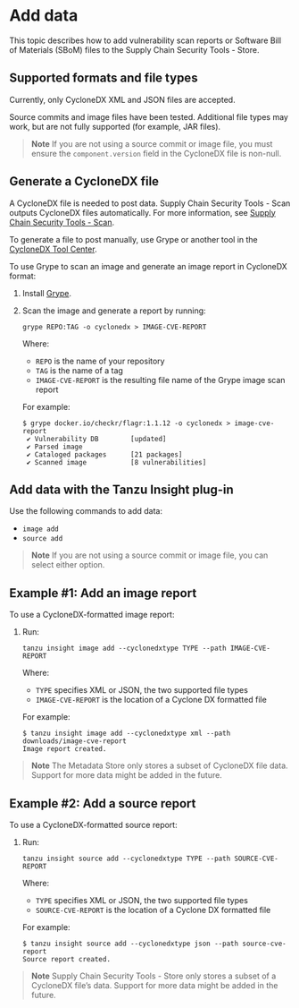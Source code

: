 # Add data

This topic describes how to add vulnerability scan reports or Software Bill of Materials (SBoM) files to the Supply Chain Security Tools - Store.

## <a id='supported-formats'></a>Supported formats and file types

Currently, only CycloneDX XML and JSON files are accepted.

Source commits and image files have been tested. Additional file types may work, but are not fully supported (for example, JAR files).

>**Note** If you are not using a source commit or image file, you must ensure the `component.version` field in the CycloneDX file is non-null.

## <a id='gen-cyclone'></a>Generate a CycloneDX file

A CycloneDX file is needed to post data. Supply Chain Security Tools - Scan outputs CycloneDX files automatically.
For more information, see [Supply Chain Security Tools - Scan](../../scst-scan/overview.md).

To generate a file to post manually, use Grype or another tool in the [CycloneDX Tool Center](https://cyclonedx.org/tool-center/).

To use Grype to scan an image and generate an image report in CycloneDX format:

1. Install [Grype](https://github.com/anchore/grype).

1. Scan the image and generate a report by running:

    ```console
    grype REPO:TAG -o cyclonedx > IMAGE-CVE-REPORT
    ```

    Where:

    - `REPO` is the name of your repository
    - `TAG` is the name of a tag
    - `IMAGE-CVE-REPORT` is the resulting file name of the Grype image scan report

    For example:

    ```console
    $ grype docker.io/checkr/flagr:1.1.12 -o cyclonedx > image-cve-report
     ✔ Vulnerability DB        [updated]
     ✔ Parsed image
     ✔ Cataloged packages      [21 packages]
     ✔ Scanned image           [8 vulnerabilities]
    ```


## <a id='insight-cli'></a>Add data with the Tanzu Insight plug-in

Use the following commands to add data:

- `image add`
- `source add`

>**Note** If you are not using a source commit or image file, you can select either option.

## <a id='example1'></a>Example #1: Add an image report

To use a CycloneDX-formatted image report:

1. Run:

    ```console
    tanzu insight image add --cyclonedxtype TYPE --path IMAGE-CVE-REPORT
    ```

    Where:

    - `TYPE` specifies XML or JSON, the two supported file types
    - `IMAGE-CVE-REPORT` is the location of a Cyclone DX formatted file

    For example:

    ```console
    $ tanzu insight image add --cyclonedxtype xml --path downloads/image-cve-report
    Image report created.
    ```

> **Note** The Metadata Store only stores a subset of CycloneDX file data.
  Support for more data might be added in the future.


## <a id='example2'></a>Example #2: Add a source report

To use a CycloneDX-formatted source report:

1. Run:

    ```console
    tanzu insight source add --cyclonedxtype TYPE --path SOURCE-CVE-REPORT
    ```

    Where:

    - `TYPE` specifies XML or JSON, the two supported file types
    - `SOURCE-CVE-REPORT` is the location of a Cyclone DX formatted file

    For example:

    ```console
    $ tanzu insight source add --cyclonedxtype json --path source-cve-report
    Source report created.
    ```

> **Note** Supply Chain Security Tools - Store only stores a subset of a CycloneDX file’s data.
  Support for more data might be added in the future.
